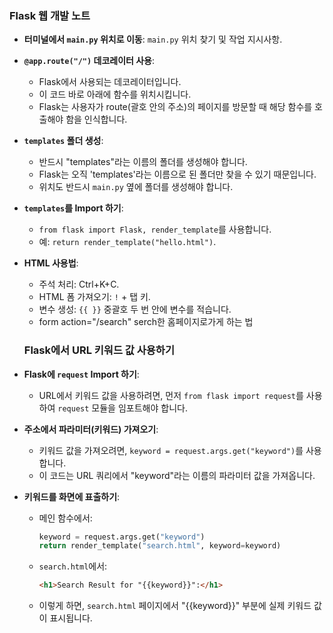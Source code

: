 ### Flask 웹 개발 노트

- **터미널에서 `main.py` 위치로 이동**: 
  `main.py` 위치 찾기 및 작업 지시사항.

- **`@app.route("/")` 데코레이터 사용**: 
  - Flask에서 사용되는 데코레이터입니다.
  - 이 코드 바로 아래에 함수를 위치시킵니다.
  - Flask는 사용자가 route(괄호 안의 주소)의 페이지를 방문할 때 해당 함수를 호출해야 함을 인식합니다.

- **`templates` 폴더 생성**: 
  - 반드시 "templates"라는 이름의 폴더를 생성해야 합니다.
  - Flask는 오직 'templates'라는 이름으로 된 폴더만 찾을 수 있기 때문입니다.
  - 위치도 반드시 `main.py` 옆에 폴더를 생성해야 합니다.

- **`templates`를 Import 하기**: 
  - `from flask import Flask, render_template`를 사용합니다.
  - 예: `return render_template("hello.html")`.

- **HTML 사용법**: 
  - 주석 처리: Ctrl+K+C.
  - HTML 폼 가져오기: `!` + 탭 키.
  - 변수 생성: `{{ }}` 중괄호 두 번 안에 변수를 적습니다.
  - form action="/search" serch한 홈페이지로가게 하는 법

  ### Flask에서 URL 키워드 값 사용하기

- **Flask에 `request` Import 하기**:
  - URL에서 키워드 값을 사용하려면, 먼저 `from flask import request`를 사용하여 `request` 모듈을 임포트해야 합니다.

- **주소에서 파라미터(키워드) 가져오기**:
  - 키워드 값을 가져오려면, `keyword = request.args.get("keyword")`를 사용합니다.
  - 이 코드는 URL 쿼리에서 "keyword"라는 이름의 파라미터 값을 가져옵니다.

- **키워드를 화면에 표출하기**:
  - 메인 함수에서:
    ```python
    keyword = request.args.get("keyword")
    return render_template("search.html", keyword=keyword)
    ```
  - `search.html`에서:
    ```html
    <h1>Search Result for "{{keyword}}":</h1>
    ```
  - 이렇게 하면, `search.html` 페이지에서 "{{keyword}}" 부분에 실제 키워드 값이 표시됩니다.
